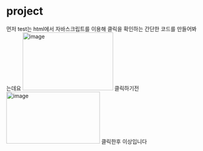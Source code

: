 # project
먼저 test는 html에서 자바스크립트를 이용해 클릭을 확인하는 간단한 코드를 만들어봐는데요 
<img width="238" height="152" alt="image" src="https://github.com/user-attachments/assets/b9e8cd9a-d2ef-42d4-a376-7a9bda339c60" />
클릭하기전
<img width="246" height="136" alt="image" src="https://github.com/user-attachments/assets/4ee50db2-4ba8-40f8-bbe5-d64518fc39bd" />
클릭한후 이상입니다
